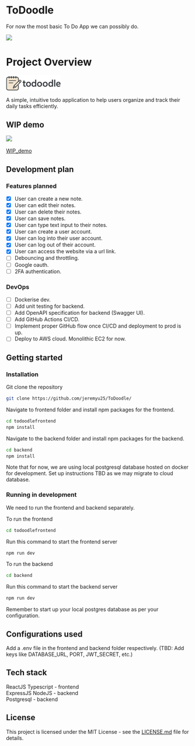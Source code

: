 # ToDoodle
For now the most basic To Do App we can possibly do.

<img src="./docs/assets/meme.gif" width="300" />


# Project Overview

<img src="./docs/assets/todoodle_logo.png" width="150" />

A simple, intuitive todo application to help users organize and track their daily tasks efficiently.  

## WIP demo  

<img src="./docs/assets/intro_page_demo.gif" width="600" />

[WIP_demo](./docs/assets/WIP_demo.mp4)

## Development plan

### Features planned
- [x]  User can create a new note.
- [x]  User can edit their notes.
- [x]  User can delete their notes.
- [x]  User can save notes.
- [x]  User can type text input to their notes.
- [x]  User can create a user account.
- [x]  User can log into their user account.
- [x]  User can log out of their account.
- [x]  User can access the website via a url link.
- [ ]  Debouncing and throttling.
- [ ]  Google oauth.
- [ ]  2FA authentication.

### DevOps
- [ ] Dockerise dev.
- [ ] Add unit testing for backend.
- [ ] Add OpenAPI specification for backend (Swagger UI).
- [ ] Add GitHub Actions CI/CD.
- [ ] Implement proper GitHub flow once CI/CD and deployment to prod is up.
- [ ] Deploy to AWS cloud. Monolithic EC2 for now.

## Getting started

### Installation

Git clone the repository
```sh
git clone https://github.com/jeremyu25/ToDoodle/
```
Navigate to frontend folder and install npm packages for the frontend.
```sh
cd todoodlefrontend
npm install
```

Navigate to the backend folder and install npm packages for the backend.
```sh
cd backend
npm install
```

Note that for now, we are using local postgresql database hosted on docker for development. Set up instructions TBD as we may migrate to cloud database.

### Running in development

We need to run the frontend and backend separately.

To run the frontend
```sh
cd todoodlefrontend
```
Run this command to start the frontend server
```sh
npm run dev
```

To run the backend
```sh
cd backend
```

Run this command to start the backend server
```sh
npm run dev
```

Remember to start up your local postgres database as per your configuration.

## Configurations used

Add a .env file in the frontend and backend folder respectively.
(TBD: Add keys like DATABASE_URL, PORT, JWT_SECRET, etc.)

## Tech stack

ReactJS Typescript - frontend  
ExpressJS NodeJS - backend  
Postgresql - backend  

## License

This project is licensed under the MIT License - see the [LICENSE.md](LICENSE.md) file for details.
